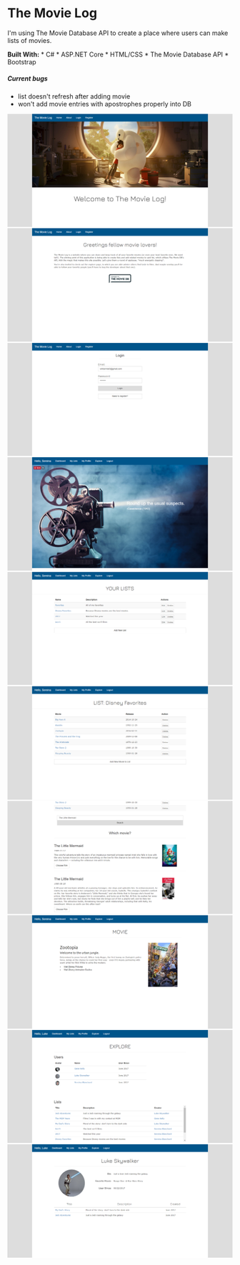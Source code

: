 # The Movie Log

I'm using The Movie Database API to create a place where users can make lists of movies.

__Built With:__
    * C#
    * ASP.NET Core
    * HTML/CSS
    * The Movie Database API
    * Bootstrap

##### Current bugs
+ list doesn't refresh after adding movie
+ won't add movie entries with apostrophes properly into DB 

![Home Page](https://github.com/Ziyal/TheMovieLog/blob/master/wwwroot/images/screenshots/home.png "Home Page")
![About](https://github.com/Ziyal/TheMovieLog/blob/master/wwwroot/images/screenshots/about.png "About")
![Login](https://github.com/Ziyal/TheMovieLog/blob/master/wwwroot/images/screenshots/login.png "Login")
![Dashboard](https://github.com/Ziyal/TheMovieLog/blob/master/wwwroot/images/screenshots/dashboard.png "Dashboard")
![My Lists](https://github.com/Ziyal/TheMovieLog/blob/master/wwwroot/images/screenshots/mylists.png "My Lists")
![List](https://github.com/Ziyal/TheMovieLog/blob/master/wwwroot/images/screenshots/list.png "List")
![Movie Search](https://github.com/Ziyal/TheMovieLog/blob/master/wwwroot/images/screenshots/moviesearch.png "Movie Search")
![Movie](https://github.com/Ziyal/TheMovieLog/blob/master/wwwroot/images/screenshots/movie.png "Movie")
![Explore](https://github.com/Ziyal/TheMovieLog/blob/master/wwwroot/images/screenshots/explore.png "Explore")
![User Profile](https://github.com/Ziyal/TheMovieLog/blob/master/wwwroot/images/screenshots/userprofile.png "User Profile")
